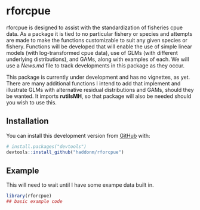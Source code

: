 
<!-- README.md is generated from README.Rmd. Please edit that file -->

# rforcpue

<!-- badges: start -->

<!-- badges: end -->

rforcpue is designed to assist with the standardization of fisheries
cpue data. As a package it is tied to no particular fishery or species
and attempts are made to make the functions customizable to suit any
given species or fishery. Functions will be developed that will enable
the use of simple linear models (with log-transformed cpue data), use of
GLMs (with different underlying distributions), and GAMs, along with
examples of each. We will use a *News.md* file to track developments in
this package as they occur.

This package is currently under development and has no vignettes, as
yet. There are many additional functions I intend to add that implement
and illustrate GLMs with alternative residual distributions and GAMs,
should they be wanted. It imports **rutilsMH**, so that package will
also be needed should you wish to use this.

## Installation

You can install this development version from
[GitHub](https://github.com/) with:

``` r
# install.packages("devtools")
devtools::install_github("haddonm/rforcpue")
```

## Example

This will need to wait until I have some exampe data built in.

``` r
library(rforcpue)
## basic example code
```
